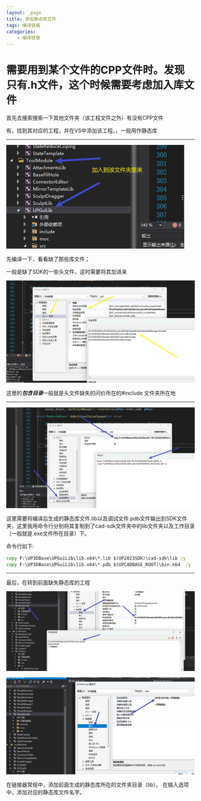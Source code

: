 ```yaml
---
layout: _page
title: 添加静态库文件
tags: 编译链接
categories: 
    - 编译链接
---
```

# 需要用到某个文件的CPP文件时。发现只有.h文件，这个时候需要考虑加入库文件

首先去搜索搜索一下其他文件夹（该工程文件之外）有没有CPP文件

有，找到其对应的工程，并在VS中添加该工程。，一般用作静态库
*********

![图片描述](./resource/Snipaste_2023-03-07_16-10-09.png)

先编译一下，看看缺了那些库文件；

一般是缺了SDK的一些头文件，这时需要将其加进来

![图片描述](./resource/Snipaste_2023-03-07_16-16-09.png)

这里的***包含目录***一般就是头文件缺失的问价所在的#include 文件夹所在地

*********

![图片描述](./resource/Snipaste_2023-03-07_16-21-23.png)


这里需要将编译后生成的静态库文件.lib以及调试文件.pdb文件输出到SDK文件夹，这里我用命令行分别将其复制到了cad-sdk文件夹中的lib文件夹以及工作目录（一般就是.exe文件所在目录）下。

命令行如下:

```cmd
copy F:\UP3DBase\UPGuiLib\lib.x64\*.lib $(UP2023SDK)\cad-sdk\lib /y
copy F:\UP3DBase\UPGuiLib\lib.x64\*.pdb $(UPCADBASE_ROOT)\bin.x64  /y
```

**********
最后，在转到前面缺失静态库的工程

![图片描述](./resource/Snipaste_2023-03-07_16-29-05.png)


![图片描述](./resource/Snipaste_2023-03-07_16-31-42.png)

在链接器常规中，添加前面生成的静态库所在的文件夹目录（lib）。
在输入选项中，添加对应的静态库文件名字。
